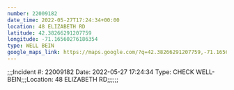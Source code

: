```yaml
---
number: 22009182
date_time: 2022-05-27T17:24:34+00:00
location: 48 ELIZABETH RD
latitude: 42.38266291207759
longitude: -71.16560276186354
type: WELL BEIN
google_maps_link: https://maps.google.com/?q=42.38266291207759,-71.16560276186354
---
```


;;;Incident #: 22009182  Date: 2022-05-27 17:24:34   Type: CHECK WELL-BEIN;;;Location: 48 ELIZABETH RD;;;;;;
